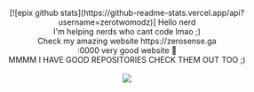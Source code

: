 <html>
<p align="center">
  [![epix github stats](https://github-readme-stats.vercel.app/api?username=zerotwomodz)]
  Hello nerd<br>
  I'm helping nerds who cant code lmao ;)<br>
  Check my amazing website https://zerosense.ga <br>
  :0000 very good website 💯<br>
  MMMM I HAVE GOOD REPOSITORIES CHECK THEM OUT TOO ;)
  <br>
  <br>
<img src="https://cdn.discordapp.com/attachments/814465062085066802/821738304457277510/MM.png"
<br>
<br>
</p>
</html>
